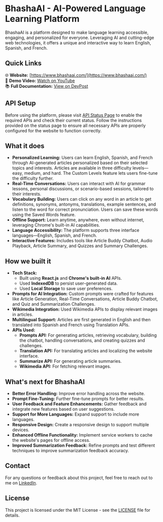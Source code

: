 # BhashaAI - AI-Powered Language Learning Platform
BhashaAI is a platform designed to make language learning accessible, engaging, and personalized for everyone. Leveraging AI and cutting-edge web technologies, it offers a unique and interactive way to learn English, Spanish, and French.

## Quick Links
🌐 **Website:** [https://www.bhashaai.com/](https://www.bhashaai.com/)  
🎥 **Demo Video:** [Watch on YouTube](https://www.youtube.com/watch?v=HqIj2gO0Gac)  
📚 **Full Documentation:** [View on DevPost](https://devpost.com/software/bashaai)

## API Setup
Before using the platform, please visit [API Status Page](https://www.bhashaai.com/api-status) to enable the required APIs and check their current status. Follow the instructions provided on the status page to ensure all necessary APIs are properly configured for the website to function correctly.

## What it does
- **Personalized Learning:** Users can learn English, Spanish, and French through AI-generated articles personalized based on their selected topics and interests. Articles are available in three difficulty levels—easy, medium, and hard. The Custom Levels feature lets users fine-tune the difficulty further.
- **Real-Time Conversations:** Users can interact with AI for grammar lessons, personal discussions, or scenario-based sessions, tailored to their interests.
- **Vocabulary Building:** Users can click on any word in an article to get definitions, synonyms, antonyms, translations, example sentences, and listen to the word for correct pronunciation. Users can save these words using the Saved Words feature.
- **Offline Support:** Learn anytime, anywhere, even without internet, leveraging Chrome's built-in AI capabilities.
- **Language Accessibility:** The platform supports three interface languages—English, Spanish, and French.
- **Interactive Features:** Includes tools like Article Buddy Chatbot, Audio Playback, Article Summary, and Quizzes and Summary Challenges.

## How we built it
- **Tech Stack:**
  - Built using **React.js** and **Chrome's built-in AI** APIs.
  - Used **IndexedDB** to persist user-generated data.
  - Used **Local Storage** to save user preferences.
- **Prompts for AI Integration:** Custom prompts were crafted for features like Article Generation, Real-Time Conversations, Article Buddy Chatbot, and Quiz and Summarization Challenges.
- **Wikimedia Integration:** Used Wikimedia APIs to display relevant images in articles.
- **Multilingual Support:** Articles are first generated in English and then translated into Spanish and French using Translation APIs.
- **APIs Used:**
  - **Prompts API:** For generating articles, retrieving vocabulary, building the chatbot, handling conversations, and creating quizzes and challenges.
  - **Translation API:** For translating articles and localizing the website interface.
  - **Summarize API:** For generating article summaries.
  - **Wikimedia API:** For fetching relevant images.

## What's next for BhashaAI
- **Better Error Handling:** Improve error handling across the website.
- **Prompt Fine-Tuning:** Further fine-tune prompts for better results.
- **User Feedback and Feature Enhancements:** Gather feedback and integrate new features based on user suggestions.
- **Support for More Languages:** Expand support to include more languages.
- **Responsive Design:** Create a responsive design to support multiple devices.
- **Enhanced Offline Functionality:** Implement service workers to cache the website's pages for offline access.
- **Improved Summarization Feedback:** Refine prompts and test different techniques to improve summarization feedback accuracy.

## Contact
For any questions or feedback about this project, feel free to reach out to me on [LinkedIn](https://www.linkedin.com/in/shiva-sai-telukuntla/).

## License
This project is licensed under the MIT License - see the [LICENSE](LICENSE) file for details.
